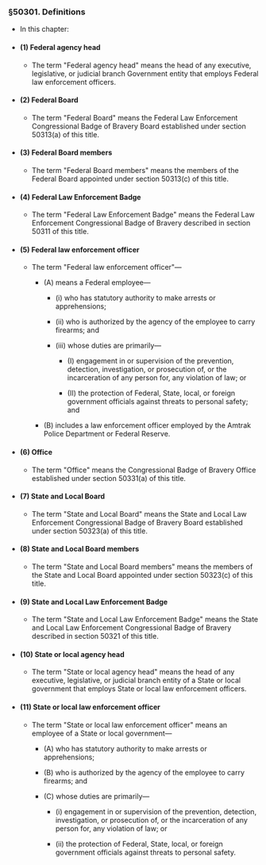 ### §50301. Definitions
* In this chapter:

* #### (1) Federal agency head
  * The term "Federal agency head" means the head of any executive, legislative, or judicial branch Government entity that employs Federal law enforcement officers.

* #### (2) Federal Board
  * The term "Federal Board" means the Federal Law Enforcement Congressional Badge of Bravery Board established under section 50313(a) of this title.

* #### (3) Federal Board members
  * The term "Federal Board members" means the members of the Federal Board appointed under section 50313(c) of this title.

* #### (4) Federal Law Enforcement Badge
  * The term "Federal Law Enforcement Badge" means the Federal Law Enforcement Congressional Badge of Bravery described in section 50311 of this title.

* #### (5) Federal law enforcement officer
  * The term "Federal law enforcement officer"—

    * (A) means a Federal employee—

      * (i) who has statutory authority to make arrests or apprehensions;

      * (ii) who is authorized by the agency of the employee to carry firearms; and

      * (iii) whose duties are primarily—

        * (I) engagement in or supervision of the prevention, detection, investigation, or prosecution of, or the incarceration of any person for, any violation of law; or

        * (II) the protection of Federal, State, local, or foreign government officials against threats to personal safety; and


    * (B) includes a law enforcement officer employed by the Amtrak Police Department or Federal Reserve.

* #### (6) Office
  * The term "Office" means the Congressional Badge of Bravery Office established under section 50331(a) of this title.

* #### (7) State and Local Board
  * The term "State and Local Board" means the State and Local Law Enforcement Congressional Badge of Bravery Board established under section 50323(a) of this title.

* #### (8) State and Local Board members
  * The term "State and Local Board members" means the members of the State and Local Board appointed under section 50323(c) of this title.

* #### (9) State and Local Law Enforcement Badge
  * The term "State and Local Law Enforcement Badge" means the State and Local Law Enforcement Congressional Badge of Bravery described in section 50321 of this title.

* #### (10) State or local agency head
  * The term "State or local agency head" means the head of any executive, legislative, or judicial branch entity of a State or local government that employs State or local law enforcement officers.

* #### (11) State or local law enforcement officer
  * The term "State or local law enforcement officer" means an employee of a State or local government—

    * (A) who has statutory authority to make arrests or apprehensions;

    * (B) who is authorized by the agency of the employee to carry firearms; and

    * (C) whose duties are primarily—

      * (i) engagement in or supervision of the prevention, detection, investigation, or prosecution of, or the incarceration of any person for, any violation of law; or

      * (ii) the protection of Federal, State, local, or foreign government officials against threats to personal safety.